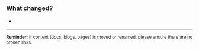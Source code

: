 ### What changed?

- 

---

<sub>**Reminder:** If content (docs, blogs, pages) is moved or renamed, please ensure there are no broken links.</sub>
